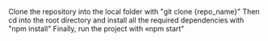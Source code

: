 Clone the repository into the local folder with "git clone {repo_name}"
Then cd into the root directory and install all the required dependencies with "npm install"
Finally, run the project with «npm start"
